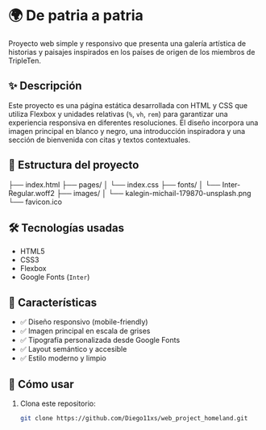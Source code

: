 # 🌍 De patria a patria

Proyecto web simple y responsivo que presenta una galería artística de historias y paisajes inspirados en los países de origen de los miembros de TripleTen.

## ✨ Descripción

Este proyecto es una página estática desarrollada con HTML y CSS que utiliza Flexbox y unidades relativas (`%`, `vh`, `rem`) para garantizar una experiencia responsiva en diferentes resoluciones. El diseño incorpora una imagen principal en blanco y negro, una introducción inspiradora y una sección de bienvenida con citas y textos contextuales.

## 📁 Estructura del proyecto

├── index.html
├── pages/
│ └── index.css
├── fonts/
│ └── Inter-Regular.woff2
├── images/
│ └── kalegin-michail-179870-unsplash.png
└── favicon.ico

## 🛠️ Tecnologías usadas

- HTML5
- CSS3
- Flexbox
- Google Fonts (`Inter`)

## 📐 Características

- ✅ Diseño responsivo (mobile-friendly)
- ✅ Imagen principal en escala de grises
- ✅ Tipografía personalizada desde Google Fonts
- ✅ Layout semántico y accesible
- ✅ Estilo moderno y limpio

## 🧰 Cómo usar

1. Clona este repositorio:
   ```bash
   git clone https://github.com/Diego11xs/web_project_homeland.git
   ```
